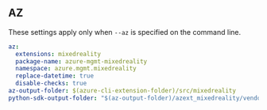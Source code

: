 ## AZ

These settings apply only when `--az` is specified on the command line.

``` yaml $(az)
az:
  extensions: mixedreality
  package-name: azure-mgmt-mixedreality
  namespace: azure.mgmt.mixedreality
  replace-datetime: true
  disable-checks: true
az-output-folder: $(azure-cli-extension-folder)/src/mixedreality
python-sdk-output-folder: "$(az-output-folder)/azext_mixedreality/vendored_sdks/mixedreality"

```
